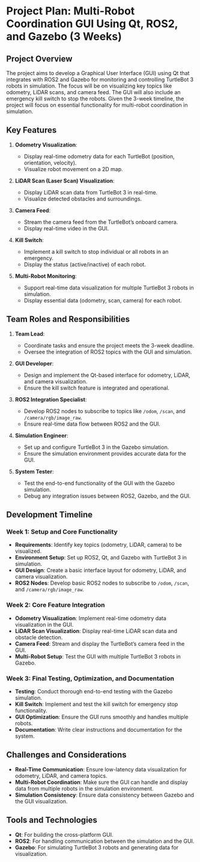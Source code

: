 # Project Plan: Multi-Robot Coordination GUI Using Qt, ROS2, and Gazebo (3 Weeks)

## Project Overview
The project aims to develop a Graphical User Interface (GUI) using Qt that integrates with ROS2 and Gazebo for monitoring and controlling TurtleBot 3 robots in simulation. The focus will be on visualizing key topics like odometry, LiDAR scans, and camera feed. The GUI will also include an emergency kill switch to stop the robots. Given the 3-week timeline, the project will focus on essential functionality for multi-robot coordination in simulation.

## Key Features
1. **Odometry Visualization**:
   - Display real-time odometry data for each TurtleBot (position, orientation, velocity).
   - Visualize robot movement on a 2D map.

2. **LiDAR Scan (Laser Scan) Visualization**:
   - Display LiDAR scan data from TurtleBot 3 in real-time.
   - Visualize detected obstacles and surroundings.

3. **Camera Feed**:
   - Stream the camera feed from the TurtleBot’s onboard camera.
   - Display real-time video in the GUI.

4. **Kill Switch**:
   - Implement a kill switch to stop individual or all robots in an emergency.
   - Display the status (active/inactive) of each robot.

5. **Multi-Robot Monitoring**:
   - Support real-time data visualization for multiple TurtleBot 3 robots in simulation.
   - Display essential data (odometry, scan, camera) for each robot.

## Team Roles and Responsibilities
1. **Team Lead**:
   - Coordinate tasks and ensure the project meets the 3-week deadline.
   - Oversee the integration of ROS2 topics with the GUI and simulation.

2. **GUI Developer**:
   - Design and implement the Qt-based interface for odometry, LiDAR, and camera visualization.
   - Ensure the kill switch feature is integrated and operational.

3. **ROS2 Integration Specialist**:
   - Develop ROS2 nodes to subscribe to topics like `/odom`, `/scan`, and `/camera/rgb/image_raw`.
   - Ensure real-time data flow between ROS2 and the GUI.

4. **Simulation Engineer**:
   - Set up and configure TurtleBot 3 in the Gazebo simulation.
   - Ensure the simulation environment provides accurate data for the GUI.

5. **System Tester**:
   - Test the end-to-end functionality of the GUI with the Gazebo simulation.
   - Debug any integration issues between ROS2, Gazebo, and the GUI.

## Development Timeline

### Week 1: Setup and Core Functionality
- **Requirements**: Identify key topics (odometry, LiDAR, camera) to be visualized.
- **Environment Setup**: Set up ROS2, Qt, and Gazebo with TurtleBot 3 in simulation.
- **GUI Design**: Create a basic interface layout for odometry, LiDAR, and camera visualization.
- **ROS2 Nodes**: Develop basic ROS2 nodes to subscribe to `/odom`, `/scan`, and `/camera/rgb/image_raw`.

### Week 2: Core Feature Integration
- **Odometry Visualization**: Implement real-time odometry data visualization in the GUI.
- **LiDAR Scan Visualization**: Display real-time LiDAR scan data and obstacle detection.
- **Camera Feed**: Stream and display the TurtleBot’s camera feed in the GUI.
- **Multi-Robot Setup**: Test the GUI with multiple TurtleBot 3 robots in Gazebo.

### Week 3: Final Testing, Optimization, and Documentation
- **Testing**: Conduct thorough end-to-end testing with the Gazebo simulation.
- **Kill Switch**: Implement and test the kill switch for emergency stop functionality.
- **GUI Optimization**: Ensure the GUI runs smoothly and handles multiple robots.
- **Documentation**: Write clear instructions and documentation for the system.

## Challenges and Considerations
- **Real-Time Communication**: Ensure low-latency data visualization for odometry, LiDAR, and camera topics.
- **Multi-Robot Coordination**: Make sure the GUI can handle and display data from multiple robots in the simulation environment.
- **Simulation Consistency**: Ensure data consistency between Gazebo and the GUI visualization.

## Tools and Technologies
- **Qt**: For building the cross-platform GUI.
- **ROS2**: For handling communication between the simulation and the GUI.
- **Gazebo**: For simulating TurtleBot 3 robots and generating data for visualization.
